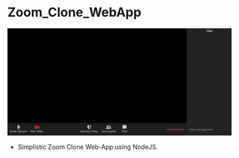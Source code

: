 # Zoom_Clone_WebApp

![Clone_Pics](https://github.com/raghavk16/Zoom_Clone_WebApp/blob/master/zoom_clone_ss.png?raw=true)

* Simplistic Zoom Clone Web-App using NodeJS.
